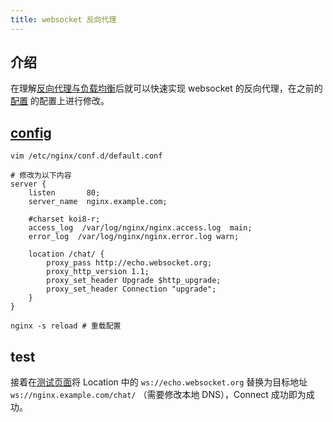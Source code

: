 ```yaml
---
title: websocket 反向代理
---
```


## 介绍

在理解[反向代理与负载均衡](/backend/nginx/nginx-upstream)后就可以快速实现 websocket 的反向代理，在之前的[配置](/backend/nginx/nginx-directives.html#alias) 的配置上进行修改。



## [config](http://nginx.org/en/docs/http/websocket.html)

```nginx
vim /etc/nginx/conf.d/default.conf

# 修改为以下内容
server {
    listen       80;
    server_name  nginx.example.com;

    #charset koi8-r;
    access_log  /var/log/nginx/nginx.access.log  main;
    error_log  /var/log/nginx/nginx.error.log warn;

    location /chat/ {
        proxy_pass http://echo.websocket.org;
        proxy_http_version 1.1;
        proxy_set_header Upgrade $http_upgrade;
        proxy_set_header Connection "upgrade";
    }
}

nginx -s reload # 重载配置
```



## test

接着在[测试页面](http://www.websocket.org/echo.html)将 Location 中的 `ws://echo.websocket.org` 替换为目标地址 `ws://nginx.example.com/chat/` （需要修改本地 DNS），Connect 成功即为成功。

